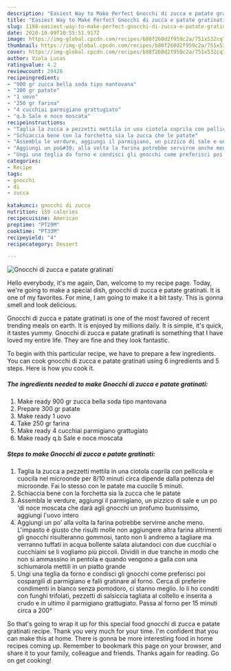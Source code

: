 ```yaml
---
description: "Easiest Way to Make Perfect Gnocchi di zucca e patate gratinati"
title: "Easiest Way to Make Perfect Gnocchi di zucca e patate gratinati"
slug: 1198-easiest-way-to-make-perfect-gnocchi-di-zucca-e-patate-gratinati
date: 2020-10-09T10:55:51.917Z
image: https://img-global.cpcdn.com/recipes/b88f260d2f959c2a/751x532cq70/gnocchi-di-zucca-e-patate-gratinati-recipe-main-photo.jpg
thumbnail: https://img-global.cpcdn.com/recipes/b88f260d2f959c2a/751x532cq70/gnocchi-di-zucca-e-patate-gratinati-recipe-main-photo.jpg
cover: https://img-global.cpcdn.com/recipes/b88f260d2f959c2a/751x532cq70/gnocchi-di-zucca-e-patate-gratinati-recipe-main-photo.jpg
author: Viola Lucas
ratingvalue: 4.2
reviewcount: 20428
recipeingredient:
- "900 gr zucca bella soda tipo mantovana"
- "300 gr patate"
- "1 uovo"
- "250 gr farina"
- "4 cucchiai parmigiano grattugiato"
- "q.b Sale e noce moscata"
recipeinstructions:
- "Taglia la zucca a pezzetti mettila in una ciotola coprila con pellicola e cuocila nel microonde per 8/10 minuti circa dipende dalla potenza del microonde. Fai lo stesso con le patate ma cuocile 5 minuti."
- "Schiaccia bene con la forchetta sia la zucca che le patate"
- "Assembla le verdure, aggiungi il parmigiano, un pizzico di sale e un po &#39;di noce moscata che darà agli gnocchi un profumo buonissimo, aggiungi l&#39;uovo intero"
- "Aggiungi un po&#39; alla volta la farina potrebbe servirne anche meno. L&#39;impasto è giusto che risulti molle non aggiungere altra farina altrimenti gli gnocchi risulteranno gommosi, tanto non li andremo a tagliare ma verranno tuffati in acqua bollente salata aiutandoci con due cucchiai o cucchiaini se li vogliamo più piccoli. Dividili in due tranche in modo che non si ammassino in pentola e quando vengono a galla con una schiumarola mettili in un piatto grande"
- "Ungi una teglia da forno e condisci gli gnocchi come preferisci poi cospargili di parmigiano e falli gratinare al forno. Cerca di preferire condimenti in bianco senza pomodoro, ci stanno meglio. Io li ho conditi con funghi trifolati, pezzetti di salsiccia tagliata al coltello e inserita a crudo e in ultimo il parmigiano grattugiato. Passa al forno per 15 minuti circa a 200°"
categories:
- Recipe
tags:
- gnocchi
- di
- zucca

katakunci: gnocchi di zucca 
nutrition: 159 calories
recipecuisine: American
preptime: "PT29M"
cooktime: "PT33M"
recipeyield: "4"
recipecategory: Dessert

---
```



![Gnocchi di zucca e patate gratinati](https://img-global.cpcdn.com/recipes/b88f260d2f959c2a/751x532cq70/gnocchi-di-zucca-e-patate-gratinati-recipe-main-photo.jpg)

Hello everybody, it's me again, Dan, welcome to my recipe page. Today, we're going to make a special dish, gnocchi di zucca e patate gratinati. It is one of my favorites. For mine, I am going to make it a bit tasty. This is gonna smell and look delicious.

Gnocchi di zucca e patate gratinati is one of the most favored of recent trending meals on earth. It is enjoyed by millions daily. It is simple, it's quick, it tastes yummy. Gnocchi di zucca e patate gratinati is something that I have loved my entire life. They are fine and they look fantastic.




To begin with this particular recipe, we have to prepare a few ingredients. You can cook gnocchi di zucca e patate gratinati using 6 ingredients and 5 steps. Here is how you cook it.

<!--inarticleads1-->

##### The ingredients needed to make Gnocchi di zucca e patate gratinati:

1. Make ready 900 gr zucca bella soda tipo mantovana
1. Prepare 300 gr patate
1. Make ready 1 uovo
1. Take 250 gr farina
1. Make ready 4 cucchiai parmigiano grattugiato
1. Make ready q.b Sale e noce moscata




<!--inarticleads2-->

##### Steps to make Gnocchi di zucca e patate gratinati:

1. Taglia la zucca a pezzetti mettila in una ciotola coprila con pellicola e cuocila nel microonde per 8/10 minuti circa dipende dalla potenza del microonde. Fai lo stesso con le patate ma cuocile 5 minuti.
1. Schiaccia bene con la forchetta sia la zucca che le patate
1. Assembla le verdure, aggiungi il parmigiano, un pizzico di sale e un po &#39;di noce moscata che darà agli gnocchi un profumo buonissimo, aggiungi l&#39;uovo intero
1. Aggiungi un po&#39; alla volta la farina potrebbe servirne anche meno. L&#39;impasto è giusto che risulti molle non aggiungere altra farina altrimenti gli gnocchi risulteranno gommosi, tanto non li andremo a tagliare ma verranno tuffati in acqua bollente salata aiutandoci con due cucchiai o cucchiaini se li vogliamo più piccoli. Dividili in due tranche in modo che non si ammassino in pentola e quando vengono a galla con una schiumarola mettili in un piatto grande
1. Ungi una teglia da forno e condisci gli gnocchi come preferisci poi cospargili di parmigiano e falli gratinare al forno. Cerca di preferire condimenti in bianco senza pomodoro, ci stanno meglio. Io li ho conditi con funghi trifolati, pezzetti di salsiccia tagliata al coltello e inserita a crudo e in ultimo il parmigiano grattugiato. Passa al forno per 15 minuti circa a 200°




So that's going to wrap it up for this special food gnocchi di zucca e patate gratinati recipe. Thank you very much for your time. I'm confident that you can make this at home. There is gonna be more interesting food in home recipes coming up. Remember to bookmark this page on your browser, and share it to your family, colleague and friends. Thanks again for reading. Go on get cooking!
